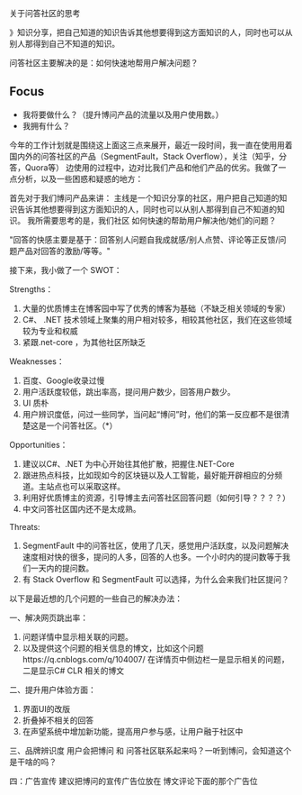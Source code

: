 关于问答社区的思考

》知识分享，把自己知道的知识告诉其他想要得到这方面知识的人，同时也可以从别人那得到自己不知道的知识。

问答社区主要解决的是：如何快速地帮用户解决问题？

## Focus

* 我将要做什么？（提升博问产品的流量以及用户使用数。）
* 我拥有什么？

今年的工作计划就是围绕这上面这三点来展开，最近一段时间，我一直在使用用着国内外的问答社区的产品（SegmentFault，Stack Overflow），关注（知乎，分答，Quora等）
边使用的过程中，边对比我们产品和他们产品的优劣。我做了一点分析，以及一些困惑和疑惑的地方：

首先对于我们博问产品来讲：
主线是一个知识分享的社区，用户把自己知道的知识告诉其他想要得到这方面知识的人，同时也可以从别人那得到自己不知道的知识。
我所需要思考的是，我们社区 如何快速的帮助用户解决他/她们的问题？

"回答的快感主要是基于：回答别人问题自我成就感/别人点赞、评论等正反馈/问题产品对回答的激励/等等。"

接下来，我小做了一个 SWOT：

Strengths：

1. 大量的优质博主在博客园中写了优秀的博客为基础（不缺乏相关领域的专家）
2. C#、 .NET 技术领域上聚集的用户相对较多，相较其他社区，我们在这些领域较为专业和权威
3. 紧跟.net-core ，为其他社区所缺乏

Weaknesses：

1. 百度、Google收录过慢
2. 用户活跃度较低，跳出率高，提问用户数少，回答用户数少。
3. UI 质朴
4. 用户辨识度低，问过一些同学，当问起“博问”时，他们的第一反应都不是很清楚这是一个问答社区。（*）

Opportunities：

1. 建议以C#、.NET 为中心开始往其他扩散，把握住.NET-Core
2. 跟进热点科技，比如现如今的区块链以及人工智能，最好能开辟相应的分频道。主站点也可以采取这样。
3. 利用好优质博主的资源，引导博主去问答社区回答问题（如何引导？？？？）
4. 中文问答社区国内还不是太成熟。

Threats:

1. SegmentFault 中的问答社区，使用了几天，感觉用户活跃度，以及问题解决速度相对快的很多，提问的人多，回答的人也多。一个小时内的提问数等于我们一天内的提问数。
2. 有 Stack Overflow 和 SegmentFault 可以选择，为什么会来我们社区提问？


以下是最近想的几个问题的一些自己的解决办法：

一、解决网页跳出率：
1. 问题详情中显示相关联的问题。
2. 以及提供这个问题的相关信息的博文，比如这个问题https://q.cnblogs.com/q/104007/ 在详情页中侧边栏一是显示相关的问题，二是显示C# CLR 相关的博文

二、提升用户体验方面：
1. 界面UI的改版
2. 折叠掉不相关的回答
3. 在声望系统中增加新功能，提高用户参与感，让用户融于社区中


三、品牌辨识度
用户会把博问 和 问答社区联系起来吗？一听到博问，会知道这个是干啥的吗？

四：广告宣传
建议把博问的宣传广告位放在 博文评论下面的那个广告位